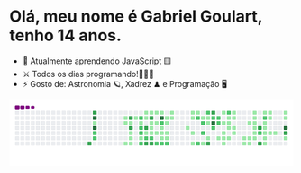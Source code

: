 # Olá, meu nome é Gabriel Goulart, tenho 14 anos.

- 🌱 Atualmente aprendendo JavaScript 🟨
- ⚔ Todos os dias programando!👨🏻‍💻
- ⚡ Gosto de: Astronomia 🪐, Xadrez ♟ e Programação 🖥

![snake gif](https://github.com/Flame77Ofc/Flame77Ofc/blob/output/github-contribution-grid-snake.gif)
